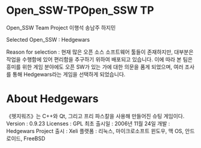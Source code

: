 # Open_SSW-TPOpen_SSW TP
Open_SSW Team Project 이행석 송남주 하지민

Selected Open_SSW : Hedgewars

Reason for selection : 현재 많은 오픈 소스 소프트웨어 툴들이 존재하지만, 대부분은 작업을 수행함에 있어 편리함을 추구하기 위하여 배포되고 있습니다.
이에 따라 본 팀은 흥미를 위한 게임 분야에도 오픈 SW가 있는 가에 대한 의문을 품게 되었으며, 여러 조사를 통해 Hedgewars라는 게임을 선택하게 되었습니다.




# About Hedgewars
《헷지워즈》는 C++와 Qt, 그리고 프리 파스칼을 사용해 만들어진 슈팅 게임이다. 
Version : 0.9.23
Licenses : GPL
최초 출시일 : 2006년 11월 24일
개발 : Hedgewars Project
출시 : Xeli
플랫폼 : 리눅스, 마이크로소프트 윈도우, 맥 OS, 안드로이드, FreeBSD

